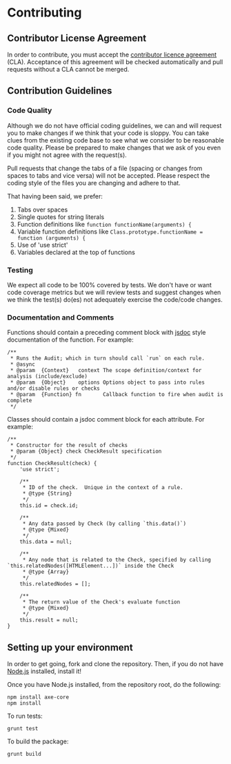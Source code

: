 # Contributing

## Contributor License Agreement

In order to contribute, you must accept the [contributor licence agreement](https://cla-assistant.io/dequelabs/axe-webdriverjs) (CLA). Acceptance of this agreement will be checked automatically and pull requests without a CLA cannot be merged.

## Contribution Guidelines

### Code Quality

Although we do not have official coding guidelines, we can and will request you to make changes if we think that your code is sloppy. You can take clues from the existing code base to see what we consider to be reasonable code quality. Please be prepared to make changes that we ask of you even if you might not agree with the request(s).

Pull requests that change the tabs of a file (spacing or changes from spaces to tabs and vice versa) will not be accepted. Please respect the coding style of the files you are changing and adhere to that.

That having been said, we prefer:

1. Tabs over spaces
2. Single quotes for string literals
3. Function definitions like `function functionName(arguments) {`
4. Variable function definitions like `Class.prototype.functionName = function (arguments) {`
5. Use of 'use strict'
6. Variables declared at the top of functions

### Testing

We expect all code to be 100% covered by tests. We don't have or want code coverage metrics but we will review tests and suggest changes when we think the test(s) do(es) not adequately exercise the code/code changes.

### Documentation and Comments

Functions should contain a preceding comment block with [jsdoc](http://usejsdoc.org/) style documentation of the function. For example:

```
/**
 * Runs the Audit; which in turn should call `run` on each rule.
 * @async
 * @param  {Context}   context The scope definition/context for analysis (include/exclude)
 * @param  {Object}    options Options object to pass into rules and/or disable rules or checks
 * @param  {Function} fn       Callback function to fire when audit is complete
 */
```

Classes should contain a jsdoc comment block for each attribute. For example:

```
/**
 * Constructor for the result of checks
 * @param {Object} check CheckResult specification
 */
function CheckResult(check) {
	'use strict';

	/**
	 * ID of the check.  Unique in the context of a rule.
	 * @type {String}
	 */
	this.id = check.id;

	/**
	 * Any data passed by Check (by calling `this.data()`)
	 * @type {Mixed}
	 */
	this.data = null;

	/**
	 * Any node that is related to the Check, specified by calling `this.relatedNodes([HTMLElement...])` inside the Check
	 * @type {Array}
	 */
	this.relatedNodes = [];

	/**
	 * The return value of the Check's evaluate function
	 * @type {Mixed}
	 */
	this.result = null;
}
```

## Setting up your environment

In order to get going, fork and clone the repository. Then, if you do not have [Node.js](https://nodejs.org/download/) installed, install it!

Once you have Node.js installed, from the repository root, do the following:

```
npm install axe-core
npm install
```

To run tests:

```
grunt test
```

To build the package:

```
grunt build
```
